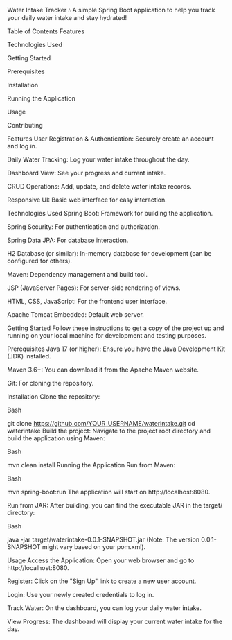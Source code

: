 Water Intake Tracker 💧
A simple Spring Boot application to help you track your daily water intake and stay hydrated!

Table of Contents
Features

Technologies Used

Getting Started

Prerequisites

Installation

Running the Application

Usage

Contributing

Features
User Registration & Authentication: Securely create an account and log in.

Daily Water Tracking: Log your water intake throughout the day.

Dashboard View: See your progress and current intake.

CRUD Operations: Add, update, and delete water intake records.

Responsive UI: Basic web interface for easy interaction.

Technologies Used
Spring Boot: Framework for building the application.

Spring Security: For authentication and authorization.

Spring Data JPA: For database interaction.

H2 Database (or similar): In-memory database for development (can be configured for others).

Maven: Dependency management and build tool.

JSP (JavaServer Pages): For server-side rendering of views.

HTML, CSS, JavaScript: For the frontend user interface.

Apache Tomcat Embedded: Default web server.

Getting Started
Follow these instructions to get a copy of the project up and running on your local machine for development and testing purposes.

Prerequisites
Java 17 (or higher): Ensure you have the Java Development Kit (JDK) installed.

Maven 3.6+: You can download it from the Apache Maven website.

Git: For cloning the repository.

Installation
Clone the repository:

Bash

git clone https://github.com/YOUR_USERNAME/waterintake.git
cd waterintake
Build the project:
Navigate to the project root directory and build the application using Maven:

Bash

mvn clean install
Running the Application
Run from Maven:

Bash

mvn spring-boot:run
The application will start on http://localhost:8080.

Run from JAR:
After building, you can find the executable JAR in the target/ directory:

Bash

java -jar target/waterintake-0.0.1-SNAPSHOT.jar
(Note: The version 0.0.1-SNAPSHOT might vary based on your pom.xml).

Usage
Access the Application: Open your web browser and go to http://localhost:8080.

Register: Click on the "Sign Up" link to create a new user account.

Login: Use your newly created credentials to log in.

Track Water: On the dashboard, you can log your daily water intake.

View Progress: The dashboard will display your current water intake for the day.

